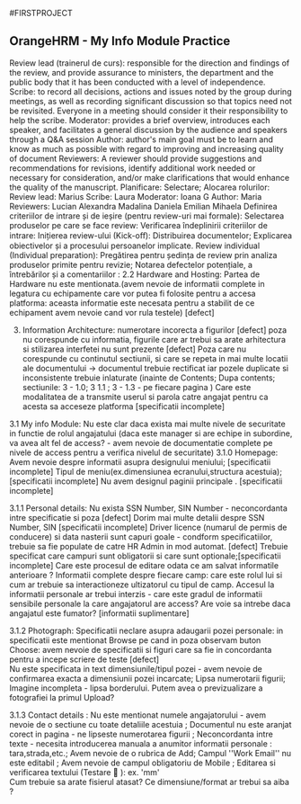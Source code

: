 #FIRSTPROJECT

## OrangeHRM - My Info Module Practice

Review lead (trainerul de curs): responsible for the direction and findings of the review, and provide assurance to ministers, the department and the public body that it has been conducted with a level of independence. 
Scribe: to record all decisions, actions and issues noted by the group during meetings, as well as recording significant discussion so that topics need not be revisited. Everyone in a meeting should consider it their responsibility to help the scribe.
Moderator: provides a brief overview, introduces each speaker, and facilitates a general discussion by the audience and speakers through a Q&A session
Author: author's main goal must be to learn and know as much as possible with regard to improving and increasing quality of document
Reviewers: A reviewer should provide suggestions and recommendations for revisions, identify additional work needed or necessary for consideration, and/or make clarifications that would enhance the quality of the manuscript.
Planificare:
Selectare;
Alocarea rolurilor:
Review lead: Marius
Scribe: Laura
Moderator: Ioana G
Author: Maria
Reviewers: 
Lucian
Alexandra
Madalina
Daniela
Emilian
Mihaela
Definirea criteriilor de intrare și de ieșire (pentru review-uri mai formale): 
Selectarea produselor pe care se face review:
Verificarea îndeplinirii criteriilor de intrare:
Inițierea review-ului (Kick-oﬀ):
Distribuirea documentelor;
Explicarea obiectivelor și a procesului persoanelor implicate.
Review individual (Individual preparation):
Pregătirea pentru ședința de review prin analiza produselor primite pentru revizie;
Notarea defectelor potențiale, a întrebărilor și a comentariilor : 
2.2 Hardware and Hosting:
Partea de Hardware nu este mentionata.(avem nevoie de informatii complete in legatura cu echipamente care vor putea fi folosite pentru a accesa platforma: aceasta informatie este necesata pentru a stabilit de ce echipament avem nevoie cand vor rula testele)  [defect]

3. Information Architecture:
numerotare incorecta a figurilor [defect]
poza nu corespunde cu informatia, figurile care ar trebui sa arate arhitectura si stilizarea interfetei nu sunt prezente [defect]
Poza care nu corespunde cu continutul sectiunii, si care se repeta in mai multe locatii ale documentului → documentul trebuie rectificat iar pozele duplicate si inconsistente trebuie inlaturate (inainte de Contents; Dupa contents; sectiunile: 3 - 1.0; 3 1.1 ; 3 - 1.3 - pe fiecare pagina )
Care este modalitatea de a transmite userul si parola catre angajat pentru ca acesta sa acceseze platforma [specificatii incomplete]

3.1 My info Module:
Nu este clar daca exista mai multe nivele de securitate in functie de rolul angajatului (daca este manager si are echipe in subordine, va avea alt fel de access? - avem nevoie de documentatie complete pe nivele de access pentru a verifica nivelul de securitate)
3.1.0 Homepage:
Avem nevoie despre informatii asupra designului meniului; [specificatii incomplete]
Tipul de meniu(ex.dimensiunea ecranului,structura acestuia);[specificatii incomplete]
Nu avem designul paginii principale . [specificatii incomplete] 


 3.1.1 Personal details:
Nu exista SSN Number, SIN Number - neconcordanta intre specificatie si poza [defect]
Dorim mai multe detalii despre SSN Number, SIN [specificatii incomplete] 
Driver licence (numarul de permis de conducere) si data nasterii sunt capuri goale - condform specificatiilor, trebuie sa fie populate de catre HR Admin in mod automat.  [defect] 
Trebuie specificat care campuri sunt obligatorii si care sunt optionale;[specificatii incomplete] 
Care este procesul de editare odata ce am salvat informatile anterioare ?
Informatii complete despre fiecare camp: care este rolul lui si cum ar trebuie sa interactioneze ultizatorul cu tipul de camp.
Accesul la informatii personale ar trebui interzis - care este gradul de informatii sensibile personale la care angajatorul are access? Are voie sa intrebe daca angajatul este fumator? [informatii suplimentare]

3.1.2 Photograph:
Specificatii neclare asupra adaugarii pozei personale: in specificatii este mentionat Browse pe cand in poza observam buton Choose: avem nevoie de specificatii si figuri care sa fie in concordanta pentru a incepe scriere de teste  [defect]  
Nu este specificata in text dimensiunile/tipul pozei - avem nevoie de confirmarea exacta a dimensiunii pozei incarcate;
Lipsa numerotarii figurii;
Imagine incompleta - lipsa borderului. 
Putem avea o previzualizare a fotografiei la primul Upload?

3.1.3 Contact details : 
Nu este mentionat numele angajatorului - avem nevoie de o sectiune cu toate detaliile acestuia ;
Documentul nu este aranjat corect in pagina - ne lipseste numerotarea figurii ;
Neconcordanta intre texte - necesita introducerea manuala a anumitor informatii personale : tara,strada,etc.; Avem nevoie de o rubrica de Add;
Campul ''Work Email'' nu este editabil ;
Avem nevoie de campul obligatoriu de Mobile ;
Editarea si verificarea textului (Testare 🙂 ): ex. 'mm'  
Cum trebuie sa arate fisierul atasat? Ce dimensiune/format ar trebui sa aiba ? 

